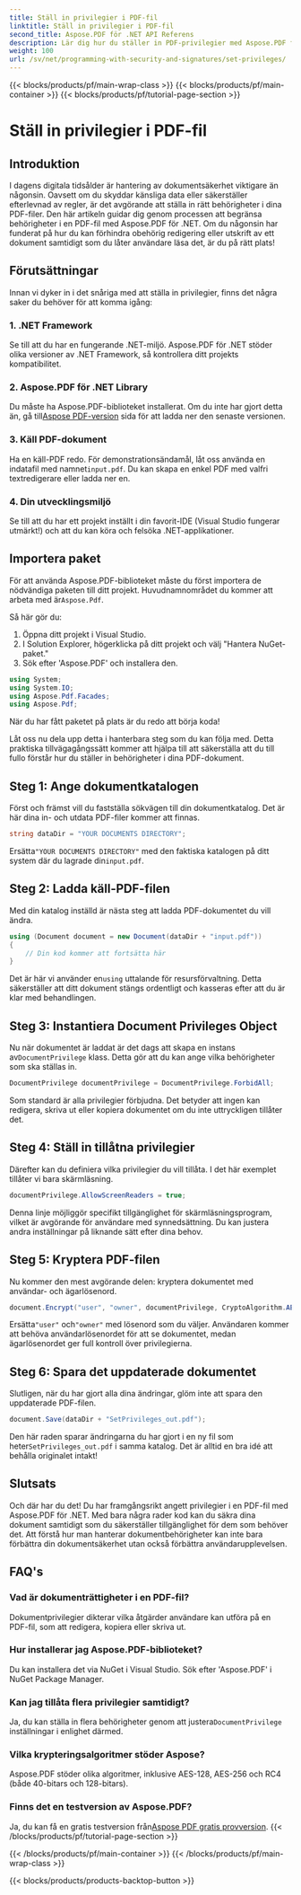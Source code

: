 ```yaml
---
title: Ställ in privilegier i PDF-fil
linktitle: Ställ in privilegier i PDF-fil
second_title: Aspose.PDF för .NET API Referens
description: Lär dig hur du ställer in PDF-privilegier med Aspose.PDF för .NET med denna steg-för-steg-guide. Säkra dina dokument effektivt.
weight: 100
url: /sv/net/programming-with-security-and-signatures/set-privileges/
---
```


{{< blocks/products/pf/main-wrap-class >}}
{{< blocks/products/pf/main-container >}}
{{< blocks/products/pf/tutorial-page-section >}}

# Ställ in privilegier i PDF-fil

## Introduktion

I dagens digitala tidsålder är hantering av dokumentsäkerhet viktigare än någonsin. Oavsett om du skyddar känsliga data eller säkerställer efterlevnad av regler, är det avgörande att ställa in rätt behörigheter i dina PDF-filer. Den här artikeln guidar dig genom processen att begränsa behörigheter i en PDF-fil med Aspose.PDF för .NET. Om du någonsin har funderat på hur du kan förhindra obehörig redigering eller utskrift av ett dokument samtidigt som du låter användare läsa det, är du på rätt plats!

## Förutsättningar

Innan vi dyker in i det snåriga med att ställa in privilegier, finns det några saker du behöver för att komma igång:

### 1. .NET Framework

Se till att du har en fungerande .NET-miljö. Aspose.PDF för .NET stöder olika versioner av .NET Framework, så kontrollera ditt projekts kompatibilitet.

### 2. Aspose.PDF för .NET Library

 Du måste ha Aspose.PDF-biblioteket installerat. Om du inte har gjort detta än, gå till[Aspose PDF-version](https://releases.aspose.com/pdf/net/) sida för att ladda ner den senaste versionen.

### 3. Käll PDF-dokument

 Ha en käll-PDF redo. För demonstrationsändamål, låt oss använda en indatafil med namnet`input.pdf`. Du kan skapa en enkel PDF med valfri textredigerare eller ladda ner en.

### 4. Din utvecklingsmiljö

Se till att du har ett projekt inställt i din favorit-IDE (Visual Studio fungerar utmärkt!) och att du kan köra och felsöka .NET-applikationer.

## Importera paket

 För att använda Aspose.PDF-biblioteket måste du först importera de nödvändiga paketen till ditt projekt. Huvudnamnområdet du kommer att arbeta med är`Aspose.Pdf`.

Så här gör du:

1. Öppna ditt projekt i Visual Studio.
2. I Solution Explorer, högerklicka på ditt projekt och välj "Hantera NuGet-paket."
3. Sök efter 'Aspose.PDF' och installera den.

```csharp
using System;
using System.IO;
using Aspose.Pdf.Facades;
using Aspose.Pdf;
```

När du har fått paketet på plats är du redo att börja koda!

Låt oss nu dela upp detta i hanterbara steg som du kan följa med. Detta praktiska tillvägagångssätt kommer att hjälpa till att säkerställa att du till fullo förstår hur du ställer in behörigheter i dina PDF-dokument.

## Steg 1: Ange dokumentkatalogen

Först och främst vill du fastställa sökvägen till din dokumentkatalog. Det är här dina in- och utdata PDF-filer kommer att finnas.

```csharp
string dataDir = "YOUR DOCUMENTS DIRECTORY";
```
 Ersätta`"YOUR DOCUMENTS DIRECTORY"` med den faktiska katalogen på ditt system där du lagrade din`input.pdf`.

## Steg 2: Ladda käll-PDF-filen

Med din katalog inställd är nästa steg att ladda PDF-dokumentet du vill ändra.

```csharp
using (Document document = new Document(dataDir + "input.pdf"))
{
    // Din kod kommer att fortsätta här
}
```
 Det är här vi använder en`using` uttalande för resursförvaltning. Detta säkerställer att ditt dokument stängs ordentligt och kasseras efter att du är klar med behandlingen.

## Steg 3: Instantiera Document Privileges Object

Nu när dokumentet är laddat är det dags att skapa en instans av`DocumentPrivilege` klass. Detta gör att du kan ange vilka behörigheter som ska ställas in.

```csharp
DocumentPrivilege documentPrivilege = DocumentPrivilege.ForbidAll;
```
Som standard är alla privilegier förbjudna. Det betyder att ingen kan redigera, skriva ut eller kopiera dokumentet om du inte uttryckligen tillåter det.

## Steg 4: Ställ in tillåtna privilegier

Därefter kan du definiera vilka privilegier du vill tillåta. I det här exemplet tillåter vi bara skärmläsning.

```csharp
documentPrivilege.AllowScreenReaders = true;
```
Denna linje möjliggör specifikt tillgänglighet för skärmläsningsprogram, vilket är avgörande för användare med synnedsättning. Du kan justera andra inställningar på liknande sätt efter dina behov.

## Steg 5: Kryptera PDF-filen

Nu kommer den mest avgörande delen: kryptera dokumentet med användar- och ägarlösenord.

```csharp
document.Encrypt("user", "owner", documentPrivilege, CryptoAlgorithm.AESx128, false);
```
 Ersätta`"user"` och`"owner"` med lösenord som du väljer. Användaren kommer att behöva användarlösenordet för att se dokumentet, medan ägarlösenordet ger full kontroll över privilegierna. 

## Steg 6: Spara det uppdaterade dokumentet

Slutligen, när du har gjort alla dina ändringar, glöm inte att spara den uppdaterade PDF-filen.

```csharp
document.Save(dataDir + "SetPrivileges_out.pdf");
```
 Den här raden sparar ändringarna du har gjort i en ny fil som heter`SetPrivileges_out.pdf` i samma katalog. Det är alltid en bra idé att behålla originalet intakt!

## Slutsats

Och där har du det! Du har framgångsrikt angett privilegier i en PDF-fil med Aspose.PDF för .NET. Med bara några rader kod kan du säkra dina dokument samtidigt som du säkerställer tillgänglighet för dem som behöver det. Att förstå hur man hanterar dokumentbehörigheter kan inte bara förbättra din dokumentsäkerhet utan också förbättra användarupplevelsen. 

## FAQ's

### Vad är dokumenträttigheter i en PDF-fil?  
Dokumentprivilegier dikterar vilka åtgärder användare kan utföra på en PDF-fil, som att redigera, kopiera eller skriva ut.

### Hur installerar jag Aspose.PDF-biblioteket?  
Du kan installera det via NuGet i Visual Studio. Sök efter 'Aspose.PDF' i NuGet Package Manager.

### Kan jag tillåta flera privilegier samtidigt?  
Ja, du kan ställa in flera behörigheter genom att justera`DocumentPrivilege` inställningar i enlighet därmed.

### Vilka krypteringsalgoritmer stöder Aspose?  
Aspose.PDF stöder olika algoritmer, inklusive AES-128, AES-256 och RC4 (både 40-bitars och 128-bitars).

### Finns det en testversion av Aspose.PDF?  
 Ja, du kan få en gratis testversion från[Aspose PDF gratis provversion](https://releases.aspose.com/).
{{< /blocks/products/pf/tutorial-page-section >}}

{{< /blocks/products/pf/main-container >}}
{{< /blocks/products/pf/main-wrap-class >}}

{{< blocks/products/products-backtop-button >}}

